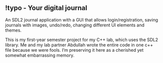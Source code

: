 ## !typo - Your digital journal
An SDL2 journal application with a GUI that allows login/registration, saving journals with images, undo/redo, changing different UI elements and themes.

This is my first-year semester project for my C++ lab, which uses the SDL2 library. Me and my lab partner Abdullah wrote the entire code in one c++ file because we were fools. I’m preserving it here as a cherished yet somewhat embarrassing memory.